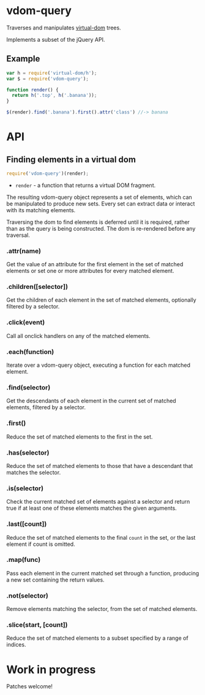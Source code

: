 # vdom-query

Traverses and manipulates
[virtual-dom](https://github.com/Matt-Esch/virtual-dom) trees.

Implements a subset of the jQuery API.

## Example

```JavaScript
var h = require('virtual-dom/h');
var $ = require('vdom-query');

function render() {
  return h('.top', h('.banana'));
}

$(render).find('.banana').first().attr('class') //-> banana

```

# API

## Finding elements in a virtual dom

```JavaScript
require('vdom-query')(render);
```

* `render` - a function that returns a virtual DOM fragment.

The resulting vdom-query object represents a set of elements, which can be manipulated to produce new sets. Every set can extract data or interact with its matching elements.

Traversing the dom to find elements is deferred until it is required, rather than as the query is being constructed. The dom is re-rendered before any traversal.

### .attr(name)
Get the value of an attribute for the first element in the set of matched elements or set one or more attributes for every matched element.

### .children([selector])
Get the children of each element in the set of matched elements, optionally filtered by a selector.

### .click(event)
Call all onclick handlers on any of the matched elements.

### .each(function)
Iterate over a vdom-query object, executing a function for each matched element.

### .find(selector)
Get the descendants of each element in the current set of matched elements, filtered by a selector.

### .first()
Reduce the set of matched elements to the first in the set.

### .has(selector)
Reduce the set of matched elements to those that have a descendant that matches the selector.

### .is(selector)
Check the current matched set of elements against a selector and return true if at least one of these elements matches the given arguments.

### .last([count])
Reduce the set of matched elements to the final `count` in the set, or the last element if count is omitted.

### .map(func)
Pass each element in the current matched set through a function, producing a new set containing the return values.

### .not(selector)
Remove elements matching the selector, from the set of matched elements.

### .slice(start, [count])
Reduce the set of matched elements to a subset specified by a range of indices.

# Work in progress

Patches welcome!
